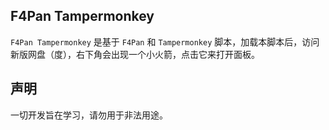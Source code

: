 ## F4Pan Tampermonkey

`F4Pan Tampermonkey` 是基于 `F4Pan` 和 `Tampermonkey` 脚本，加载本脚本后，访问新版网盘（度），右下角会出现一个小火箭，点击它来打开面板。

## 声明

一切开发旨在学习，请勿用于非法用途。

